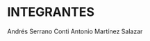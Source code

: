 # INTEGRANTES
<!-- aqui van los nombres de los integrantes -->
Andrés Serrano Conti
Antonio Martínez Salazar
